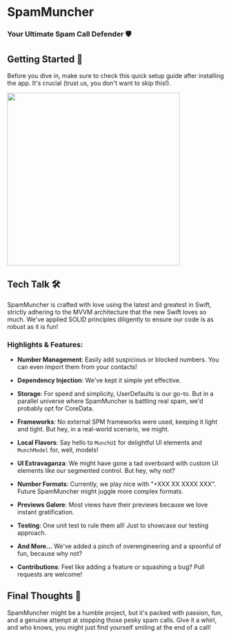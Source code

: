 # SpamMuncher
### Your Ultimate Spam Call Defender 🛡️

## Getting Started 🚀
Before you dive in, make sure to check this quick setup guide after installing the app. It's crucial (trust us, you don't want to skip this!).

<img src="https://github.com/sarcevic-luka/SpamMuncher/assets/52749091/b7ea63d9-6d7c-43c2-858b-8747dd1b9f86" width="400" height="auto">

## Tech Talk 🛠️
SpamMuncher is crafted with love using the latest and greatest in Swift, strictly adhering to the MVVM architecture that the new Swift loves so much. We've applied SOLID principles diligently to ensure our code is as robust as it is fun!

### Highlights & Features:
- **Number Management**: Easily add suspicious or blocked numbers. You can even import them from your contacts!
- **Dependency Injection**: We've kept it simple yet effective.
- **Storage**: For speed and simplicity, UserDefaults is our go-to. But in a parallel universe where SpamMuncher is battling real spam, we'd probably opt for CoreData.
- **Frameworks**: No external SPM frameworks were used, keeping it light and tight. But hey, in a real-world scenario, we might.
- **Local Flavors**: Say hello to `MunchUI` for delightful UI elements and `MunchModel` for, well, models!
- **UI Extravaganza**: We might have gone a tad overboard with custom UI elements like our segmented control. But hey, why not?
- **Number Formats**: Currently, we play nice with "+XXX XX XXXX XXX". Future SpamMuncher might juggle more complex formats.
- **Previews Galore**: Most views have their previews because we love instant gratification.
- **Testing**: One unit test to rule them all! Just to showcase our testing approach.
- **And More...** We've added a pinch of overengineering and a spoonful of fun, because why not?



- **Contributions**: Feel like adding a feature or squashing a bug? Pull requests are welcome!

## Final Thoughts 💭
SpamMuncher might be a humble project, but it's packed with passion, fun, and a genuine attempt at stopping those pesky spam calls. Give it a whirl, and who knows, you might just find yourself smiling at the end of a call! 
